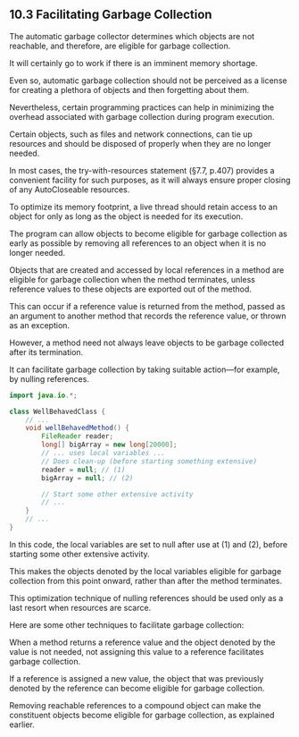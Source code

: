 ## 10.3 Facilitating Garbage Collection

The automatic garbage collector determines which objects are not reachable, and therefore, are eligible for garbage collection.

It will certainly go to work if there is an imminent memory shortage.

Even so, automatic garbage collection should not be perceived as a license for creating a plethora of objects and then forgetting about them.

Nevertheless, certain programming practices can help in minimizing the overhead associated with garbage collection during program execution.

Certain objects, such as files and network connections, can tie up resources and should be disposed of properly when they are no longer needed.

In most cases, the try-with-resources statement (§7.7, p.407) provides a convenient facility for such purposes, as it will always ensure proper closing of any AutoCloseable resources.

To optimize its memory footprint, a live thread should retain access to an object for only as long as the object is needed for its execution.

The program can allow objects to become eligible for garbage collection as early as possible by removing all references to an object when it is no longer needed.

Objects that are created and accessed by local references in a method are eligible for garbage collection when the method terminates, unless reference values to these objects are exported out of the method.

This can occur if a reference value is returned from the method, passed as an argument to another method that records the reference value, or thrown as an exception.

However, a method need not always leave objects to be garbage collected after its termination.

It can facilitate garbage collection by taking suitable action—for example, by nulling references.

```java
import java.io.*;

class WellBehavedClass {
    // ...
    void wellBehavedMethod() {
        FileReader reader;
        long[] bigArray = new long[20000];
        // ... uses local variables ...
        // Does clean-up (before starting something extensive)
        reader = null; // (1)
        bigArray = null; // (2)

        // Start some other extensive activity
        // ...
    }
    // ...
}
```

In this code, the local variables are set to null after use at (1) and (2), before starting some other extensive activity.

This makes the objects denoted by the local variables eligible for garbage collection from this point onward, rather than after the method terminates.

This optimization technique of nulling references should be used only as a last resort when resources are scarce.

Here are some other techniques to facilitate garbage collection:

  When a method returns a reference value and the object denoted by the value is not needed, not assigning this value to a reference facilitates garbage collection.

  If a reference is assigned a new value, the object that was previously denoted by the reference can become eligible for garbage collection.

  Removing reachable references to a compound object can make the constituent objects become eligible for garbage collection, as explained earlier.